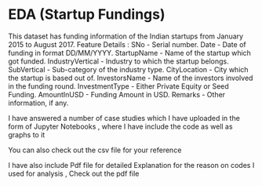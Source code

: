 # EDA (Startup Fundings)
This dataset has funding information of the Indian startups from January 2015 to August 2017.
Feature Details :
SNo - Serial number.
Date - Date of funding in format DD/MM/YYYY.
StartupName - Name of the startup which got funded.
IndustryVertical - Industry to which the startup belongs.
SubVertical - Sub-category of the industry type.
CityLocation - City which the startup is based out of.
InvestorsName - Name of the investors involved in the funding round.
InvestmentType - Either Private Equity or Seed Funding.
AmountInUSD - Funding Amount in USD.
Remarks - Other information, if any.

I have answered a number of case studies which I have uploaded in the form of Jupyter Notebooks , where I have include the code as well as graphs to it

You can also check out the csv file for your reference

I have also include Pdf file for detailed Explanation for the reason on codes I used for analysis , Check out the pdf file

